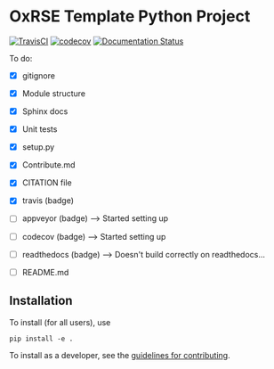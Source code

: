 # OxRSE Template Python Project
[![TravisCI](https://travis-ci.org/OxfordRSE/template-project-python.svg?branch=master)](https://travis-ci.org/OxfordRSE/template-project-python/)
[![codecov](https://codecov.io/gh/OxfordRSE/template-project-python/branch/master/graph/badge.svg)](https://codecov.io/gh/OxfordRSE/template-project-python)
[![Documentation Status](https://readthedocs.org/projects/oxrse-template-project-python/badge/?version=latest)](https://oxrse-template-project-python.readthedocs.io/en/latest/?badge=latest)

To do:
- [x] gitignore
- [x] Module structure
- [x] Sphinx docs
- [x] Unit tests
- [x] setup.py
- [x] Contribute.md
- [x] CITATION file
- [x] travis (badge)
- [ ] appveyor (badge) --> Started setting up
- [ ] codecov (badge) --> Started setting up
- [ ] readthedocs (badge) --> Doesn't build correctly on readthedocs...
- [ ] README.md


## Installation

To install (for all users), use

```
pip install -e .
```

To install as a developer, see the [guidelines for contributing](CONTRIBUTE.md).

